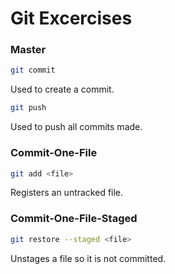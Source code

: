# Git Excercises


### Master

```sh
git commit
```

Used to create a commit.

```sh
git push
```

Used to push all commits made.

### Commit-One-File

```sh
git add <file>
```

Registers an untracked file.

### Commit-One-File-Staged

```sh
git restore --staged <file>
```

Unstages a file so it is not committed.
